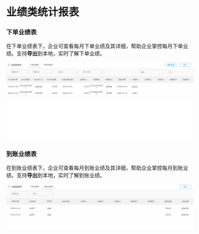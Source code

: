 # 业绩类统计报表

### 下单业绩表

在下单业绩表下，企业可查看每月下单业绩及其详细，帮助企业掌控每月下单业绩。支持**导出**到本地，实时了解下单业绩。

![](/img/git41.png)

### 到账业绩表

在到账业绩表下，企业可查看每月到账业绩及其详细，帮助企业掌控每月到账业绩。支持**导出**到本地，实时了解到账业绩。

![](/img/git42.png)


